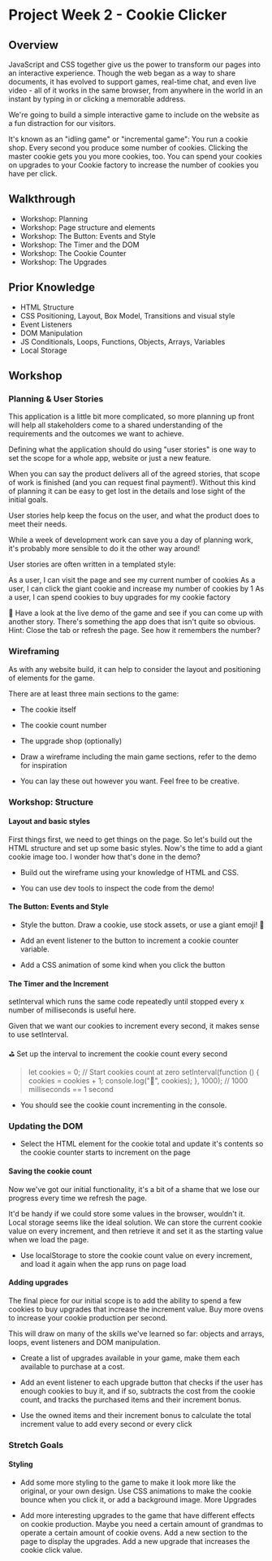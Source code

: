 # Project Week 2 - Cookie Clicker

## Overview

JavaScript and CSS together give us the power to transform our pages into an interactive experience. Though the web began as a way to share documents, it has evolved to support games, real-time chat, and even live video - all of it works in the same browser, from anywhere in the world in an instant by typing in or clicking a memorable address.  

We're going to build a simple interactive game to include on the website as a fun distraction for our visitors.  

It's known as an "idling game" or "incremental game": You run a cookie shop. Every second you produce some number of cookies. Clicking the master cookie gets you you more cookies, too. You can spend your cookies on upgrades to your Cookie factory to increase the number of cookies you have per click.  

## Walkthrough

* Workshop: Planning
* Workshop: Page structure and elements
* Workshop: The Button: Events and Style
* Workshop: The Timer and the DOM
* Workshop: The Cookie Counter
* Workshop: The Upgrades

## Prior Knowledge

* HTML Structure
* CSS Positioning, Layout, Box Model, Transitions and visual style
* Event Listeners
* DOM Manipulation
* JS Conditionals, Loops, Functions, Objects, Arrays, Variables
* Local Storage

## Workshop

### Planning & User Stories

This application is a little bit more complicated, so more planning up front will help all stakeholders come to a shared understanding of the requirements and the outcomes we want to achieve.  

Defining what the application should do using "user stories" is one way to set the scope for a whole app, website or just a new feature.  

When you can say the product delivers all of the agreed stories, that scope of work is finished (and you can request final payment!). Without this kind of planning it can be easy to get lost in the details and lose sight of the initial goals.  

User stories help keep the focus on the user, and what the product does to meet their needs.  

While a week of development work can save you a day of planning work, it's probably more sensible to do it the other way around!  

User stories are often written in a templated style:  

As a user, I can visit the page and see my current number of cookies As a user, I can click the giant cookie and increase my number of cookies by 1 As a user, I can spend cookies to buy upgrades for my cookie factory  

🎯 Have a look at the live demo of the game and see if you can come up with another story. There's something the app does that isn't quite so obvious. Hint: Close the tab or refresh the page. See how it remembers the number?  

### Wireframing

As with any website build, it can help to consider the layout and positioning of elements for the game.  

There are at least three main sections to the game:  

* The cookie itself
* The cookie count number
* The upgrade shop (optionally)

* Draw a wireframe including the main game sections, refer to the demo for inspiration

* You can lay these out however you want. Feel free to be creative.

### Workshop: Structure

#### Layout and basic styles

First things first, we need to get things on the page. So let's build out the HTML structure and set up some basic styles. Now's the time to add a giant cookie image too. I wonder how that's done in the demo?  

* Build out the wireframe using your knowledge of HTML and CSS.

* You can use dev tools to inspect the code from the demo!

#### The Button: Events and Style

* Style the button. Draw a cookie, use stock assets, or use a giant emoji! 🍪

* Add an event listener to the button to increment a cookie counter variable.  

* Add a CSS animation of some kind when you click the button  

#### The Timer and the Increment

setInterval which runs the same code repeatedly until stopped every x number of milliseconds is useful here.  

Given that we want our cookies to increment every second, it makes sense to use setInterval.  

⛳️ Set up the interval to increment the cookie count every second  

> let cookies = 0; // Start cookies count at zero
> setInterval(function () {
>  cookies = cookies + 1;
>  console.log("🍪", cookies);
> }, 1000); // 1000 milliseconds == 1 second


* You should see the cookie count incrementing in the console.  

### Updating the DOM  

* Select the HTML element for the cookie total and update it's contents so the cookie counter starts to increment on the page  

#### Saving the cookie count

Now we've got our initial functionality, it's a bit of a shame that we lose our progress every time we refresh the page.  

It'd be handy if we could store some values in the browser, wouldn't it. Local storage seems like the ideal solution. We can store the current cookie value on every increment, and then retrieve it and set it as the starting value when we load the page.  

* Use localStorage to store the cookie count value on every increment, and load it again when the app runs on page load  

#### Adding upgrades

The final piece for our initial scope is to add the ability to spend a few cookies to buy upgrades that increase the increment value. Buy more ovens to increase your cookie production per second.

This will draw on many of the skills we've learned so far: objects and arrays, loops, event listeners and DOM manipulation.  

* Create a list of upgrades available in your game, make them each available to purchase at a cost.

* Add an event listener to each upgrade button that checks if the user has enough cookies to buy it, and if so, subtracts the cost from the cookie count, and tracks the purchased items and their increment bonus.  

* Use the owned items and their increment bonus to calculate the total increment value to add every second or every click  

### Stretch Goals

#### Styling

* Add some more styling to the game to make it look more like the original, or your own design. Use CSS animations to make the cookie bounce when you click it, or add a background image.
More Upgrades

* Add more interesting upgrades to the game that have different effects on cookie production. Maybe you need a certain amount of grandmas to operate a certain amount of cookie ovens. Add a new section to the page to display the upgrades. Add a new upgrade that increases the cookie click value.
